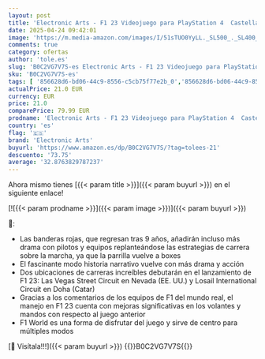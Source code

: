 ```yaml
---
layout: post
title: 'Electronic Arts - F1 23 Videojuego para PlayStation 4  Castellano'
date: 2025-04-24 09:42:01
image: 'https://m.media-amazon.com/images/I/51sTUO0YyLL._SL500_._SL400_.jpg'
comments: true
category: ofertas
author: 'tole.es'
slug: 'B0C2VG7V7S-es Electronic Arts - F1 23 Videojuego para PlayStation 4...'
sku: 'B0C2VG7V7S-es'
tags: [ '856628d6-bd06-44c9-8556-c5cb75f77e2b_0','856628d6-bd06-44c9-8556-c5cb75f77e2b_7801','Arborist Merchandising Root','Hardware y juegos para PlayStation 4','Juegos PS4','Juegos para PlayStation 4','Self Service','Special Features Stores','Videojuegos','electronic arts','playstation','🇪🇸', ]
actualPrice: 21.0 EUR
currency: EUR
price: 21.0
comparePrice: 79.99 EUR
prodname: 'Electronic Arts - F1 23 Videojuego para PlayStation 4  Castellano'
country: 'es'
flag: '🇪🇸'
brand: 'Electronic Arts'
buyurl: 'https://www.amazon.es/dp/B0C2VG7V7S/?tag=tolees-21'
descuento: '73.75'
average: '32.8763829787237'
---
```


Ahora mismo tienes [{{< param title >}}]({{< param buyurl >}}) en el siguiente enlace!

[![{{< param prodname >}}]({{< param image >}})]({{< param buyurl >}})

🔎:

- Las banderas rojas, que regresan tras 9 años, añadirán incluso más drama con pilotos y equipos replanteándose las estrategias de carrera sobre la marcha, ya que la parrilla vuelve a boxes
- El fascinante modo historia narrativo vuelve con más drama y acción
- Dos ubicaciones de carreras increíbles debutarán en el lanzamiento de F1 23: Las Vegas Street Circuit en Nevada (EE. UU.) y Losail International Circuit en Doha (Catar)
- Gracias a los comentarios de los equipos de F1 del mundo real, el manejo en F1 23 cuenta con mejoras significativas en los volantes y mandos con respecto al juego anterior
- F1 World es una forma de disfrutar del juego y sirve de centro para múltiples modos

[🛒 Visítala!!!]({{< param buyurl >}})
{{<world>}}B0C2VG7V7S{{</world>}}
